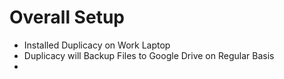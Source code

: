 
# Overall Setup

- Installed Duplicacy on Work Laptop
- Duplicacy will Backup Files to Google Drive on Regular Basis
- 